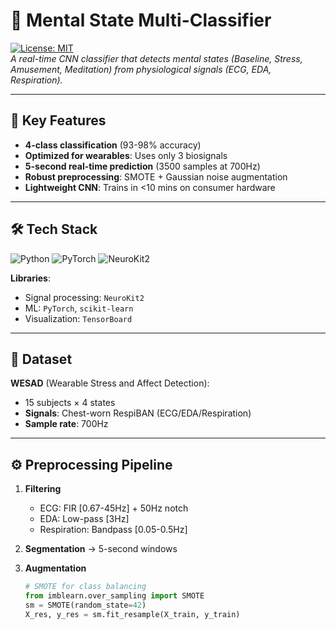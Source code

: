 # 🧠 Mental State Multi-Classifier  

[![License: MIT](https://img.shields.io/badge/License-MIT-blue.svg)](https://opensource.org/licenses/MIT)  
*A real-time CNN classifier that detects mental states (Baseline, Stress, Amusement, Meditation) from physiological signals (ECG, EDA, Respiration).*

---

## 📌 **Key Features**  
- **4-class classification** (93-98% accuracy)  
- **Optimized for wearables**: Uses only 3 biosignals  
- **5-second real-time prediction** (3500 samples at 700Hz)  
- **Robust preprocessing**: SMOTE + Gaussian noise augmentation  
- **Lightweight CNN**: Trains in <10 mins on consumer hardware  

---

## 🛠 **Tech Stack**  
![Python](https://img.shields.io/badge/Python-3.8%2B-blue)
![PyTorch](https://img.shields.io/badge/PyTorch-2.0+-red)
![NeuroKit2](https://img.shields.io/badge/NeuroKit2-0.2.1-green)

**Libraries**:  
- Signal processing: `NeuroKit2`  
- ML: `PyTorch`, `scikit-learn`  
- Visualization: `TensorBoard`  

---

## 📂 **Dataset**  
**WESAD** (Wearable Stress and Affect Detection):  
- 15 subjects × 4 states  
- **Signals**: Chest-worn RespiBAN (ECG/EDA/Respiration)  
- **Sample rate**: 700Hz  

---

## ⚙️ **Preprocessing Pipeline**  
1. **Filtering**  
   - ECG: FIR [0.67-45Hz] + 50Hz notch  
   - EDA: Low-pass [3Hz]  
   - Respiration: Bandpass [0.05-0.5Hz]  

2. **Segmentation** → 5-second windows  

3. **Augmentation**  
   ```python
   # SMOTE for class balancing
   from imblearn.over_sampling import SMOTE
   sm = SMOTE(random_state=42)
   X_res, y_res = sm.fit_resample(X_train, y_train)
   
